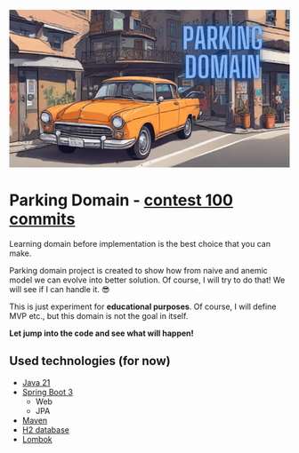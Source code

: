 ![Parkign domain](./docs/public/logo.png)

# Parking Domain - [contest 100 commits](https://100commitow.pl/)

Learning domain before implementation is the best choice that you can make.

Parking domain project is created to show how from naive and anemic model we can
evolve into better solution. Of course, I will try to do that! We will see if I can handle it. 😎

This is just experiment for **educational purposes**. Of course, I will define MVP etc., but this domain is
not the goal in itself.

**Let jump into the code and see what will happen!**

## Used technologies (for now)

- [Java 21](https://openjdk.org/projects/jdk/21/)
- [Spring Boot 3](https://spring.io/projects/spring-boot)
  - Web
  - JPA
- [Maven](https://maven.apache.org/)
- [H2 database](https://www.h2database.com/html/main.html)
- [Lombok](https://projectlombok.org/)
